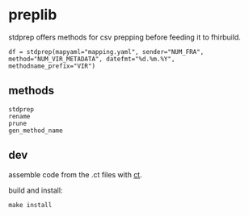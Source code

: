 # preplib

stdprep offers methods for csv prepping before feeding it to fhirbuild.

```
df = stdprep(mapyaml="mapping.yaml", sender="NUM_FRA", method="NUM_VIR_METADATA", datefmt="%d.%m.%Y", methodname_prefix="VIR")
```

## methods

```
stdprep
rename
prune
gen_method_name
```

## dev

assemble code from the .ct files with [ct](https://github.com/tnustrings/ct).

build and install:

```
make install
```
